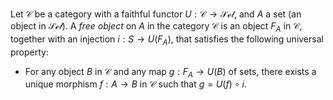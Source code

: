 Let $\mathcal{C}$ be a category with a faithful functor $U: \mathcal{C} \to \mathcal{Set}$, and $A$ a set (an object in $\mathcal{Set}$). A *free object* on $A$ in the category $\mathcal{C}$ is an object $F_A$ in $\mathcal{C}$, together with an injection $i: S \to U(F_A)$, that satisfies the following universal property:

- For any object $B$ in $\mathcal{C}$ and any map $g: F_A \to U(B)$ of sets, there exists a unique morphism $f: A \to B$ in $\mathcal{C}$ such that $g = U(f) \circ i$.
